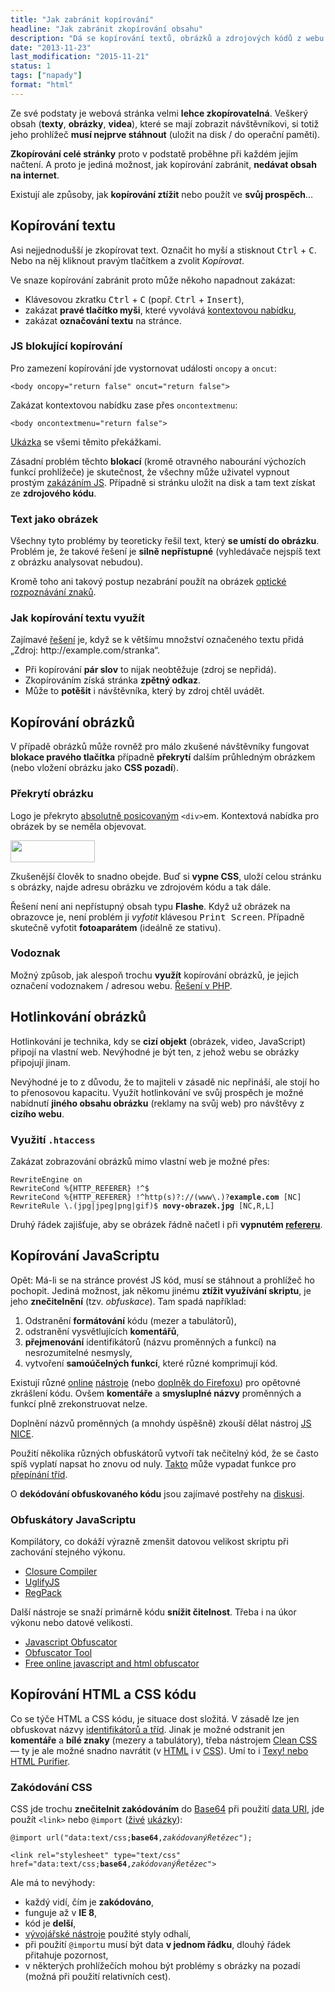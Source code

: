 ```yaml
---
title: "Jak zabránit kopírování"
headline: "Jak zabránit zkopírování obsahu"
description: "Dá se kopírování textů, obrázků a zdrojových kódů z webu zabránit? Jak kopírování využít ve svůj prospěch."
date: "2013-11-23"
last_modification: "2015-11-21"
status: 1
tags: ["napady"]
format: "html"
---
```


<p>Ze své podstaty je webová stránka velmi <b>lehce zkopírovatelná</b>. Veškerý obsah (<b>texty</b>, <b>obrázky</b>, <b>videa</b>), které se mají zobrazit návštěvníkovi, si totiž jeho prohlížeč <b>musí nejprve stáhnout</b> (uložit na disk / do operační paměti).</p>

<p><b>Zkopírování celé stránky</b> proto v podstatě proběhne při každém jejím načtení. A proto je jediná možnost, jak kopírování zabránit, <b>nedávat obsah na internet</b>.</p>

<p>Existují ale způsoby, jak <b>kopírování ztížit</b> nebo použít ve <b>svůj prospěch</b>…</p>





<h2 id="text">Kopírování textu</h2>

<p>Asi nejjednodušší je zkopírovat text. Označit ho myší a stisknout <kbd>Ctrl</kbd> + <kbd>C</kbd>. Nebo na něj kliknout pravým tlačítkem a zvolit <i>Kopírovat</i>.</p>

<p>Ve snaze kopírování zabránit proto může někoho napadnout zakázat:</p>

<ul>
  <li>Klávesovou zkratku <kbd>Ctrl</kbd> + <kbd>C</kbd> (popř. <kbd>Ctrl</kbd> + <kbd>Insert</kbd>),</li>
  <li>zakázat <b>pravé tlačítko myši</b>, které vyvolává <a href="/kontextova-nabidka">kontextovou nabídku</a>,</li>
  <li>zakázat <b>označování textu</b> na stránce.</li>
</ul>




<h3 id="js-blokovani">JS blokující kopírování</h3>

<p>Pro zamezení kopírování jde vystornovat události <code>oncopy</code> a <code>oncut</code>:</p>

<pre><code>&lt;body oncopy="return false" oncut="return false"></code></pre>

<p>Zakázat kontextovou nabídku zase přes <code>oncontextmenu</code>:</p>

<pre><code>&lt;body oncontextmenu="return false"></code></pre>

<p><a href="http://kod.djpw.cz/kxt">Ukázka</a> se všemi těmito překážkami.</p>

<p>Zásadní problém těchto <b>blokací</b> (kromě otravného nabourání výchozích funkcí prohlížeče) je skutečnost, že všechny může uživatel vypnout prostým <a href="/vyvojarske-nastroje#zakazani">zakázáním JS</a>. Případně si stránku uložit na disk a tam text získat ze <b>zdrojového kódu</b>.</p>






<h3 id="text-obrazek">Text jako obrázek</h3>

<p>Všechny tyto problémy by teoreticky řešil text, který <b>se umístí do obrázku</b>. Problém je, že takové řešení je <b>silně nepřístupné</b> (vyhledávače nejspíš text z obrázku analysovat nebudou).</p>

<p>Kromě toho ani takový postup nezabrání použít na obrázek <a href="http://cs.wikipedia.org/wiki/OCR">optické rozpoznávání znaků</a>.</p>



<h3 id="vyuziti-kopirovani">Jak kopírování textu využít</h3>

<p>Zajímavé <a href="http://diskuse.jakpsatweb.cz/?action=vthread&forum=8&topic=118171">řešení</a> je, když se k většímu množství označeného textu přidá „Zdroj: http://example.com/stranka“.</p>

<ul>
  <li>Při kopírování <b>pár slov</b> to nijak neobtěžuje (zdroj se nepřidá).</li>
  <li>Zkopírováním získá stránka <b>zpětný odkaz</b>.</li>
  <li>Může to <b>potěšit</b> i návštěvníka, který by zdroj chtěl uvádět.</li>
</ul>


<h2 id="obrazky">Kopírování obrázků</h2>

<p>V případě obrázků může rovněž pro málo zkušené návštěvníky fungovat <b>blokace pravého tlačítka</b> případně <b>překrytí</b> dalším průhledným obrázkem (nebo vložení obrázku jako <b>CSS pozadí</b>).</p>



<h3>Překrytí obrázku</h3>

<p>Logo je překryto <a href="/position#absolute">absolutně posicovaným</a> <code>&lt;div></code>em. Kontextová nabídka pro obrázek by se neměla objevovat.</p>

<div class="live">
  <style>
    .obrazek {position: relative}
    .prekryt {width: 135px; height: 35px; background: #fff; opacity: 0; filter: alpha(opacity=0); position: absolute;}
  </style>
  <div class="obrazek">
    <div class="prekryt"></div>
    <img src="/images/logo2.png" width="135" height="35">
  </div>
</div>

<p>Zkušenější člověk to snadno obejde. Buď si <b>vypne CSS</b>, uloží celou stránku s obrázky, najde adresu obrázku ve zdrojovém kódu a tak dále.</p>

<p>Řešení není ani nepřístupný obsah typu <b>Flashe</b>. Když už obrázek na obrazovce je, není problém ji <i>vyfotit</i> klávesou <kbd>Print Screen</kbd>. Případně skutečně vyfotit <b>fotoaparátem</b> (ideálně ze <span title='Nebo s použitím strouhanky.'>stativu</span>).</p>

<h3 id="vodoznak">Vodoznak</h3>
<p>Možný způsob, jak alespoň trochu <b>využít</b> kopírování obrázků, je jejich označení vodoznakem / adresou webu. <a href="http://php.vrana.cz/vodotisk.php">Řešení v PHP</a>.</p>

<h2 id="hotlinkovani-obrazku">Hotlinkování obrázků</h2>
<p>Hotlinkování je technika, kdy se <b>cizí objekt</b> (obrázek, video, JavaScript) připojí na vlastní web. Nevýhodné je být ten, z jehož webu se obrázky připojují jinam.</p>

<p>Nevýhodné je to z důvodu, že to majiteli v zásadě nic nepřináší, ale stojí ho to přenosovou kapacitu. Využít hotlinkování ve svůj prospěch je možné nabídnutí <b>jiného obsahu obrázku</b> (reklamy na svůj web) pro návštěvy z <b>cizího webu</b>.</p>

<h3 id="htaccess">Využití <code>.htaccess</code></h3>
<p>Zakázat zobrazování obrázků mimo vlastní web je možné přes:</p>

<pre><code>RewriteEngine on
RewriteCond %{HTTP_REFERER} !^$
RewriteCond %{HTTP_REFERER} !^http(s)?://(www\.)?<b>example.com</b> [NC]
RewriteRule \.(jpg|jpeg|png|gif)$ <b>novy-obrazek.jpg</b> [NC,R,L]</code></pre>

<p>Druhý řádek zajišťuje, aby se obrázek řádně načetl i při <b>vypnutém <a href="/referer">refereru</a></b>.</p>

<h2 id="js">Kopírování JavaScriptu</h2>
<p>Opět: Má-li se na stránce provést JS kód, musí se stáhnout a prohlížeč ho pochopit. Jediná možnost, jak někomu jinému <b>ztížit využívání skriptu</b>, je jeho <b>znečitelnění</b> (tzv. <i>obfuskace</i>). Tam spadá například:</p>

<ol>
  <li>Odstranění <b>formátování</b> kódu (mezer a tabulátorů),</li>
  <li>odstranění vysvětlujících <b>komentářů</b>,</li>
  <li><b>přejmenování</b> identifikátorů (názvu proměnných a funkcí) na nesrozumitelné nesmysly,</li>
  <li>vytvoření <b>samoúčelných funkcí</b>, které různé komprimují kód.</li>
</ol>

<p>Existují různé <a href="http://jsbeautifier.org/">online</a> <a href="http://www.jspretty.com/">nástroje</a> (nebo <a href="https://addons.mozilla.org/cs/firefox/addon/javascript-deobfuscator/">doplněk do Firefoxu</a>) pro opětovné zkrášlení kódu. Ovšem <b>komentáře</b> a <b>smysluplné názvy</b> proměnných a funkcí plně zrekonstruovat nelze.</p>

<p>Doplnění názvů proměnných (a mnohdy úspěšně) zkouší dělat nástroj <a href="http://www.jsnice.org/">JS NICE</a>.</p>

<p>Použití několika různých obfuskátorů vytvoří tak nečitelný kód, že se často spíš vyplatí napsat ho znovu od nuly. <a href="http://kod.djpw.cz/ycu">Takto</a> může vypadat funkce pro <a href="/prepinani-trid">přepínání tříd</a>.</p>

<p>O <b>dekódování obfuskovaného kódu</b> jsou zajímavé postřehy na <a href="http://diskuse.jakpsatweb.cz/?action=vthread&forum=8&topic=153249">diskusi</a>.</p>

<h3 id="obfuskatory">Obfuskátory JavaScriptu</h3>

<p>Kompilátory, co dokáží výrazně zmenšit datovou velikost skriptu při zachování stejného výkonu.</p>

<div class="external-content">
  <ul>
    <li><a href="http://closure-compiler.appspot.com/home">Closure Compiler</a></li>
    <li><a href="http://marijnhaverbeke.nl/uglifyjs">UglifyJS</a></li>
    <li><a href="http://siorki.github.io/regPack.html">RegPack</a></li>
  </ul>
</div>

<p>Další nástroje se snaží primárně kódu <b>snížit čitelnost</b>. Třeba i na úkor výkonu nebo datové velikosti.</p>

<div class="external-content">
  <ul>
    <li><a href="http://javascriptobfuscator.com/">Javascript Obfuscator</a></li>
    <li><a href="http://www.jsobfuscate.com/index.php">Obfuscator Tool</a></li>
    <li><a href="http://obfuscatorjavascript.com/">Free online javascript and html obfuscator</a></li>
  </ul>
</div>
  
<h2 id="html-css">Kopírování HTML a CSS kódu</h2>
<p>Co se týče HTML a CSS kódu, je situace dost složitá. V zásadě lze jen obfuskovat názvy <a href="/id-class">identifikátorů a tříd</a>. Jinak je možné odstranit jen <b>komentáře</b> a <b>bílé znaky</b> (mezery a tabulátory), třeba nástrojem <a href="http://www.cleancss.com/">Clean CSS</a> — ty je ale možné snadno navrátit (v <a href="http://www.dirtymarkup.com/">HTML</a> i v <a href="http://cssbeautify.com/">CSS</a>). Umí to i <a href="/vycisteni-kodu">Texy! nebo HTML Purifier</a>.</p>

<h3 id="zakodovani-css">Zakódování CSS</h3>
<p>CSS jde trochu <b>znečitelnit zakódováním</b> do <a href="http://www.freeformatter.com/base64-encoder.html">Base64</a> při použití <a href="/data-uri">data URI</a>, jde použít <code>&lt;link></code> nebo <code>@import</code> (<a href="http://kod.djpw.cz/ihu">živé</a> <a href="http://kod.djpw.cz/mhu">ukázky</a>):</p>

<pre><code>@import url("data:text/css;<b>base64</b>,<i>zakódovanýŘetězec</i>");</code></pre>

<pre><code>&lt;link rel="stylesheet" type="text/css" href="data:text/css;<b>base64</b>,<i>zakódovanýŘetězec</i>"></code></pre>

<p>Ale má to nevýhody:</p>

<ul>
  <li>každý vidí, čím je <b>zakódováno</b>,</li>
  <li>funguje až v <b>IE 8</b>,</li>
  <li>kód je <b>delší</b>,</li>
  <li><a href="/vyvojarske-nastroje">vývojářské nástroje</a> použité styly odhalí,</li>
  <li>při použití <code>@import</code>u musí být data <b>v jednom řádku</b>, dlouhý řádek přitahuje pozornost,</li>
  <li>v některých prohlížečích mohou být problémy s obrázky na pozadí (možná při použití relativních cest).</li>
</ul>
